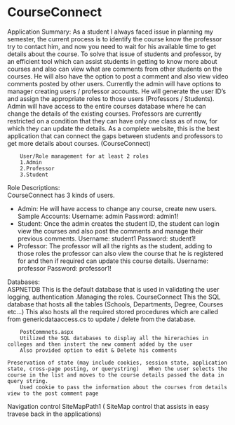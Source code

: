 # CourseConnect

Application Summary:
As a student I always faced issue in planning my semester, the current process is to identify the course know the professor try to contact him, and now you need to wait for his available time to get details about the course.
To solve that issue of students and professor, by an efficient tool which can assist students in getting to know more about courses and also can view what are comments from other students on the courses. He will also have the option to post a comment and also view video comments posted by other users.
Currently the admin will have options to manager creating users / professor accounts. He will generate the user ID’s and assign the appropriate roles to those users (Professors / Students). Admin will have access to the entire courses database where he can change the details of the existing courses. 
Professors are currently restricted on a condition that they can have only one class as of now, for which they can update the details.
As a complete website, this is the best application that can connect the gaps between students and professors to get more details about courses. (CourseConnect)

	 	User/Role management for at least 2 roles	 
 	 	1.Admin
 	 	2.Professor
 	 	3.Student
 	 	 

Role Descriptions:	
CourseConnect has 3 kinds of users.
-	Admin: He will have access to change any course, create new users.
Sample Accounts: 
	Username:  admin
	Password: admin1!
-	Student: Once the admin creates the student ID, the student can login view the courses and also post the comments and manage their previous comments.
Username: student1
Password: student1!
-	Professor: The professor will all the rights as the student, adding to those roles the professor can also view the course that he is registered for and then if required can update this course details.
Username: professor 
Password: professor1!
 		 
Databases:		 
 	ASPNETDB	This is the default database that is used in validating the user logging, authentication .Managing the roles.
 	CourseConnect	This the SQL database that hosts all the tables (Schools, Departments, Degree, Courses etc...) This also hosts all the required stored procedures which are called from genericdataaccess.cs to update / delete from the database.

 	 	PostCommnets.aspx
 	 	Utilized the SQL databases to display all the hirerachies in colleges and then instert the new comment added by the user
 	 	Also provided option to edit & Delete his comments 
 	 	
	Preservation of state (may include cookies, session state, application state, cross-page posting, or querystring)	When the user selects the course in the list and moves to the course details passed the data in query string.
 	 	Used cookie to pass the information about the courses from details view to the post comment page

 Navigation control	SiteMapPath1 (  SiteMap control that assists in easy travese back in the applications)

